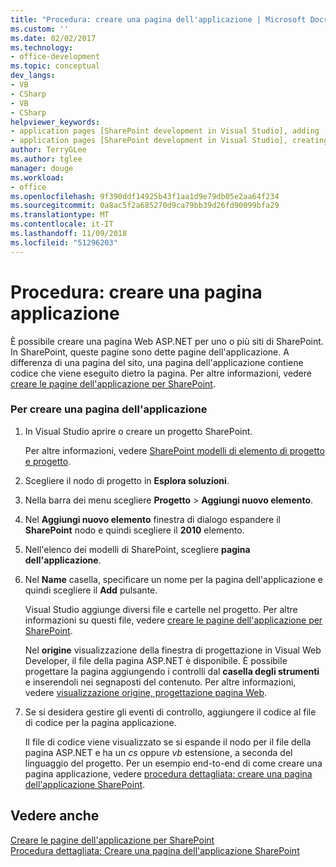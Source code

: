 ```yaml
---
title: "Procedura: creare una pagina dell'applicazione | Microsoft Docs"
ms.custom: ''
ms.date: 02/02/2017
ms.technology:
- office-development
ms.topic: conceptual
dev_langs:
- VB
- CSharp
- VB
- CSharp
helpviewer_keywords:
- application pages [SharePoint development in Visual Studio], adding
- application pages [SharePoint development in Visual Studio], creating
author: TerryGLee
ms.author: tglee
manager: douge
ms.workload:
- office
ms.openlocfilehash: 9f390ddf14925b43f1aa1d9e79db05e2aa64f234
ms.sourcegitcommit: 0a8ac5f2a685270d9ca79bb39d26fd90099bfa29
ms.translationtype: MT
ms.contentlocale: it-IT
ms.lasthandoff: 11/09/2018
ms.locfileid: "51296203"
---
```

# <a name="how-to-create-an-application-page"></a>Procedura: creare una pagina applicazione
  È possibile creare una pagina Web ASP.NET per uno o più siti di SharePoint. In SharePoint, queste pagine sono dette pagine dell'applicazione. A differenza di una pagina del sito, una pagina dell'applicazione contiene codice che viene eseguito dietro la pagina. Per altre informazioni, vedere [creare le pagine dell'applicazione per SharePoint](../sharepoint/creating-application-pages-for-sharepoint.md).  
  
### <a name="to-create-an-application-page"></a>Per creare una pagina dell'applicazione  
  
1.  In Visual Studio aprire o creare un progetto SharePoint.  
  
     Per altre informazioni, vedere [SharePoint modelli di elemento di progetto e progetto](../sharepoint/sharepoint-project-and-project-item-templates.md).  
  
2.  Scegliere il nodo di progetto in **Esplora soluzioni**.  
  
3.  Nella barra dei menu scegliere **Progetto** > **Aggiungi nuovo elemento**.  
  
4.  Nel **Aggiungi nuovo elemento** finestra di dialogo espandere il **SharePoint** nodo e quindi scegliere il **2010** elemento.  
  
5.  Nell'elenco dei modelli di SharePoint, scegliere **pagina dell'applicazione**.  
  
6.  Nel **Name** casella, specificare un nome per la pagina dell'applicazione e quindi scegliere il **Add** pulsante.  
  
     Visual Studio aggiunge diversi file e cartelle nel progetto. Per altre informazioni su questi file, vedere [creare le pagine dell'applicazione per SharePoint](../sharepoint/creating-application-pages-for-sharepoint.md).  
  
     Nel **origine** visualizzazione della finestra di progettazione in Visual Web Developer, il file della pagina ASP.NET è disponibile. È possibile progettare la pagina aggiungendo i controlli dal **casella degli strumenti** e inserendoli nei segnaposti del contenuto. Per altre informazioni, vedere [visualizzazione origine, progettazione pagina Web](/previous-versions/aspnet/ms178154\(v\=vs.100\)).  
  
7.  Se si desidera gestire gli eventi di controllo, aggiungere il codice al file di codice per la pagina applicazione.  
  
     Il file di codice viene visualizzato se si espande il nodo per il file della pagina ASP.NET e ha un *cs* oppure *vb* estensione, a seconda del linguaggio del progetto. Per un esempio end-to-end di come creare una pagina applicazione, vedere [procedura dettagliata: creare una pagina dell'applicazione SharePoint](../sharepoint/walkthrough-creating-a-sharepoint-application-page.md).  
  
## <a name="see-also"></a>Vedere anche
 [Creare le pagine dell'applicazione per SharePoint](../sharepoint/creating-application-pages-for-sharepoint.md)   
 [Procedura dettagliata: Creare una pagina dell'applicazione SharePoint](../sharepoint/walkthrough-creating-a-sharepoint-application-page.md)  
  
